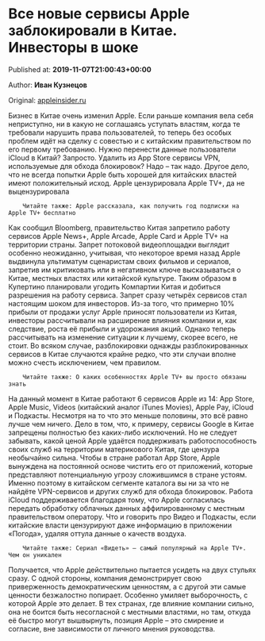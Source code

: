 
# Все новые сервисы Apple заблокировали в Китае. Инвесторы в шоке

Published at: **2019-11-07T21:00:43+00:00**

Author: **Иван Кузнецов**

Original: [appleinsider.ru](https://appleinsider.ru/apple-tv/vse-novye-servisy-apple-zablokirovali-v-kitae-investory-v-shoke.html)

Бизнес в Китае очень изменил Apple. Если раньше компания вела себя неприступно, ни в какую не соглашаясь уступать властям, когда те требовали нарушить права пользователей, то теперь без особых проблем идёт на сделку с совестью и с китайским правительством по его первому требованию. Нужно перенести данные пользователи iCloud в Китай? Запросто. Удалить из App Store сервисы VPN, используемые для обхода блокировок? Надо – так надо. Другое дело, что не всегда попытки Apple быть хорошей для китайских властей имеют положительный исход.
Apple цензурировала Apple TV+, да не выцензурировала

        Читайте также: Apple рассказала, как получить год подписки на Apple TV+ бесплатно
      
Как сообщил Bloomberg, правительство Китая запретило работу сервисов Apple News+, Apple Arcade, Apple Card и Apple TV+ на территории страны. Запрет потоковой видеоплощадки выглядит особенно неожиданно, учитывая, что некоторое время назад Apple выдвинула ультиматум сценаристам своих фильмов и сериалов, запретив им критиковать или в негативном ключе высказываться о Китае, местных властях или китайской культуре. Таким образом в Купертино планировали угодить Компартии Китая и добиться разрешения на работу сервиса.
Запрет сразу четырёх сервисов стал настоящим шоком для инвесторов. Из-за того, что примерно 10% прибыли от продажи услуг Apple приносят пользователи из Китая, инвесторы рассчитывали на расширение влияния компании и, как следствие, роста её прибыли и удорожания акций. Однако теперь рассчитывать на изменение ситуации к лучшему, скорее всего, не стоит. Во всяком случае, разблокировки однажды разблокированных сервисов в Китае случаются крайне редко, что эти случаи вполне можно счесть исключением, чем правилом.

        Читайте также: О каких особенностях Apple TV+ вы просто обязаны знать
      
На данный момент в Китае работают 6 сервисов Apple из 14: App Store, Apple Music, Videos (китайский аналог iTunes Movies), Apple Pay, iCloud и Подкасты. Несмотря на то что это меньше половины, это всё равно лучше чем ничего. Дело в том, что, к примеру, сервисы Google в Китае запрещены полностью без каких-либо исключений. Но не следует забывать, какой ценой Apple удаётся поддерживать работоспособность своих служб на территории материкового Китая, где цензура необычайно сильна.
Чтобы в стране работал App Store, Apple вынуждена на постоянной основе чистить его от приложений, которые представляют потенциальную угрозу сложившимся в стране устоям. Именно поэтому в китайском сегменте каталога вы ни за что не найдёте VPN-сервисов и других служб для обхода блокировок. Работа iCloud поддерживается благодаря тому, что Apple согласилась передать обработку облачных данных аффилированному с местным правительством оператору. Что и говорить про Видео и Подкасты, если китайские власти цензурируют даже информацию в приложении «Погода», удаляя оттула данные о качеств воздуха.

        Читайте также: Сериал «Видеть» — самый популярный на Apple TV+. Чем он уникален
      
Получается, что Apple действительно пытается усидеть на двух стульях сразу. С одной стороны, компания демонстрирует свою приверженность демократическим ценностям, а с другой эти самые ценности безжалостно попирает. Особенно умиляет выборочность, с которой Apple это делает. В тех странах, где влияние компании сильно, она не боится быть несогласной с местными властями, но там, откуда её быстро могут вышвырнуть, позиция Apple – это смирение и согласие, вне зависимости от личного мнения руководства.
